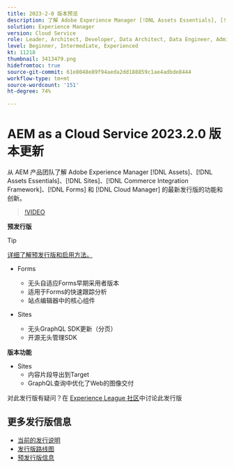 ```yaml
---
title: 2023-2-0 版本预览
description: 了解 Adobe Experience Manager [!DNL Assets Essentials], [!DNL Sites], [!DNL Screens], [!DNL Forms] 和 [!DNL Cloud Foundation] 的 2023-2-0 发行版的最新功能和创新。
solution: Experience Manager
version: Cloud Service
role: Leader, Architect, Developer, Data Architect, Data Engineer, Admin, User
level: Beginner, Intermediate, Experienced
kt: 11218
thumbnail: 3413479.png
hidefromtoc: true
source-git-commit: 61e8048e89f94aeda2dd188859c1ae4adbde8444
workflow-type: tm+mt
source-wordcount: '151'
ht-degree: 74%

---
```


# AEM as a Cloud Service 2023.2.0 版本更新

从 AEM 产品团队了解 Adobe Experience Manager [!DNL Assets]、[!DNL Assets Essentials]、[!DNL Sites]、[!DNL Commerce Integration Framework]、[!DNL Forms] 和 [!DNL Cloud Manager] 的最新发行版的功能和创新。

>[!VIDEO](https://video.tv.adobe.com/v/3416885/?quality=12&learn=on)

**预发行版**

>[!TIP]
>
>[详细了解预发行版和启用方法。](https://experienceleague.adobe.com/docs/experience-manager-cloud-service/content/release-notes/prerelease.html)

* Forms
   * 无头自适应Forms早期采用者版本
   * 适用于Forms的快速跟踪分析
   * 站点编辑器中的核心组件

* Sites
   * 无头GraphQL SDK更新（分页）
   * 开源无头管理SDK

**版本功能**

* Sites
   * 内容片段导出到Target
   * GraphQL查询中优化了Web的图像交付

对此发行版有疑问？在 [Experience League 社区](https://adobe.ly/3RPNYZF)中讨论此发行版

## 更多发行版信息

* [当前的发行说明](https://experienceleague.adobe.com/docs/experience-manager-cloud-service/content/release-notes/home.html)
* [发行版路线图](https://experienceleague.adobe.com/docs/experience-manager-release-information/aem-release-updates/update-releases-roadmap.html)
* [预发行版信息](https://experienceleague.adobe.com/docs/experience-manager-cloud-service/content/release-notes/prerelease.html)
